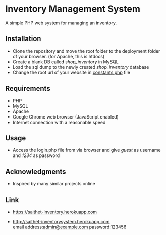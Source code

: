 # Inventory Management System

A simple PHP web system for managing an inventory.  
  

## Installation
* Clone the repository and move the root folder to the deployment folder of your browser. (for Apache, this is htdocs)
* Create a blank DB called *shop_inventory* in MySQL
* Load the sql dump to the newly created _shop_inventory_ database
* Change the root url of your website in [constants.php](inc/config/constants.php) file

## Requirements
* PHP
* MySQL
* Apache
* Google Chrome web browser (JavaScript enabled)
* Internet connection with a reasonable speed

## Usage
* Access the login.php file from via browser and give _guest_ as username and _1234_ as password


## Acknowledgments
* Inspired by many similar projects online

## Link
* https://saithet-inventory.herokuapp.com


* http://saithet-inventorysystem.herokuapp.com <br>
      email address:admin@example.com
           password:123456
